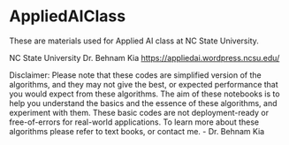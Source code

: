 # AppliedAIClass

These are materials used for Applied AI class at NC State University.

NC State University
Dr. Behnam Kia
https://appliedai.wordpress.ncsu.edu/

Disclaimer: Please note that these codes are simplified version of the algorithms, and they may not give the best, or expected performance that you would expect from these algorithms. The aim of these notebooks is to help you understand the basics and the essence of these algorithms, and experiment with them. These basic codes are not deployment-ready or free-of-errors for real-world applications. To learn more about these algorithms please refer to text books, or contact me. - Dr. Behnam Kia
